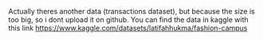 Actually theres another data (transactions dataset), but because the size is too big, so i dont upload it on github. You can find the data in kaggle with this link https://www.kaggle.com/datasets/latifahhukma/fashion-campus
